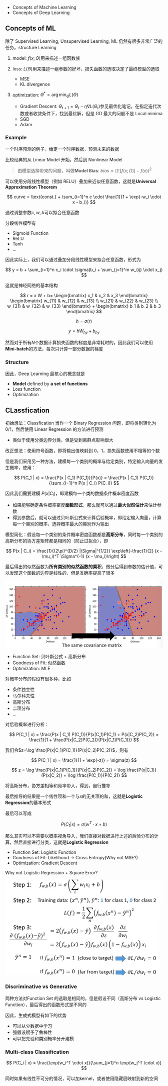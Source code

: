 - Concepts of Machine Learning
- Concepts of Deep Learning

## Concepts of ML

除了 Supervised Learning, Unsupervised Learning, ML 仍然有很多非常广泛的任务，structure Learning

1. model: $f(x;\Theta)$用来描述一组函数族

2. loss: $L(\Theta)$用来描述一组参数的好坏，损失函数的选取决定了最终模型的选取

   - MSE
   - KL divergence

3. optimization: $\Theta^* = \arg\min_{\Theta} L(\Theta)$
   - Gradient Descent: $\Theta_{t+1} = \Theta_t - \eta \nabla L(\Theta_t)$参见最优化笔记，在指定迭代次数或者收敛条件下，找到最优解，但是 GD 最大的问题不是 Local minima
   - SGD
   - Adam

### Example

一个时序预测的例子，给定一个时序数据，预测未来的数据

比较经典的从 Linear Model 开始，然后到 Nonlinear Model

> 由模型选择带来的问题，叫做**Model Bias**: $bias = (\mathbb{E}[f(x;D)] - f(x))^2$

可以使用分段线性模型（例如 RELU）叠加来近似任意函数，这就是**Universal Approximation Theorem**

$$
curve = \text{const.} + \sum_{i=1}^n c \cdot \frac{1}{1 + \exp(-w_i \cdot x - b_i)}
$$

通过调整参数$c, w, b$可以拟合任意函数

分段线性模型有

- Sigmoid Function
- ReLU
- Tanh
- ...

因此实际上，我们可以通过叠加分段线性模型来拟合任意函数，形式为

$$
y = b + \sum_{i=1}^n c_i \cdot \sigma(b_i + \sum_{j=1}^m w_{ij} \cdot x_j)
$$

这就是神经网络的基本结构

$$
r = x W + b= \begin{bmatrix}
   x_1 & x_2 & x_3
\end{bmatrix}
\begin{bmatrix}
   w_{11} & w_{12} & w_{13} \\
   w_{21} & w_{22} & w_{23} \\
   w_{31} & w_{32} & w_{33}
\end{bmatrix} +
\begin{bmatrix}
   b_1 & b_2 & b_3
\end{bmatrix}
$$

$$
h = \sigma(r)
$$

$$
y = h W_{hy} + b_{hy}
$$

然而对于所有$N$个数据计算损失函数的梯度是非常耗时的，因此我们可以使用**Mini-batch**的方法，每次只计算一部分数据的梯度

### Structure

因此，Deep Learning 最核心的概念就是

- **Model** defined by **a set of functions**
- Loss function
- Optimization

## CLassfication

初始想法：Classfication 当作一个 Binary Regression 问题，即将类别转化为 0/1，然后使用 Linear Regression 的方法进行预测

- 类似于使用分类边界分类，但是受到离群点影响很大 

改正想法：使用符号函数，即将输出值映射到 0，1，损失函数使用不相等的个数

但是我们采用另一种方法，建模每一个类别的概率与给定类别，特定输入向量的发生概率，使用：

$$
P(C_1 | x) = \frac{P(x | C_1) P(C_1)}{P(x)} = \frac{P(x | C_1) P(C_1)}{\sum_{i=1}^n P(x | C_i) P(C_i)}
$$

因此我们需要建模 $P(x | C_i)$，即建模每一个类的数据条件概率密度函数

- 如果能够确定条件概率密度**函数形式**，那么就可以通过**最大似然估计**来估计参数
- 得到参数后，就可以通过贝叶斯公式来计算后验概率，即给定输入向量，计算每一个类别的概率，选择概率最大的类别作为输出

模型简化：假设每一个类别的条件概率密度函数都是**高斯分布**，同时每一个类别的高斯分布的协方差矩阵都是相同的（防止过拟合），即

$$
P(x | C_i) = \frac{1}{(2\pi)^{D/2} |\Sigma|^{1/2}} \exp\left(-\frac{1}{2} (x - \mu_i)^T \Sigma^{-1} (x - \mu_i)\right)
$$

最后得出的似然函数为**所有类别的似然函数的乘积**，微分后得到参数的估计值，可以发现这个函数的边界是线性的，但是准确率提高了很多

![alt text](image.png)

- Function Set: 贝叶斯公式 + 高斯分布
- Goodness of Fit: 似然函数
- Optimization: MLE

对概率分布的假设有很多种，比如

- 条件独立性
- 马尔科夫性
- 高斯分布
- 二项分布
- ...

对后验概率进行分析：

$$
P(C_1 | x) = \frac{P(x | C_1) P(C_1)}{P(x|C_1)P(C_1) + P(x|C_2)P(C_2)} = \frac{1}{1 + \frac{P(x|C_2)P(C_2)}{P(x|C_1)P(C_1)}}
$$

我们令$z=\log \frac{P(x|C_1)P(C_1)}{P(x|C_2)P(C_2)}$，则有

$$
P(C_1 | x) = \frac{1}{1 + \exp(-z)} = \sigma(z)
$$

$$
z = \log \frac{P(x|C_1)P(C_1)}{P(x|C_2)P(C_2)} = \log \frac{P(x|C_1)}{P(x|C_2)} + \log \frac{P(C_1)}{P(C_2)}
$$

将高斯分布，协方差相等和频率带入，得到，自行推导

最后推导的结果是一个线性项和一个与$x$的无关项的和，这就是**Logistic Regression**的基本形式

最后可以写成

$$
P(C_1 | x) = \sigma(w^T \cdot x + b)
$$

那么其实可以不需要以概率视角导入，我们直接对数据进行上述的后验分布的计算，然后直接进行分类，这就是**Logistic Regression**

- Function Set: Logistic Function
- Goodness of Fit: Likelihood -> Cross Entropy(Why not MSE?)
- Optimization: Gradient Descent

Why not Logistic Regression + Square Error?

![alt text](image-1.png)

### Discriminative vs Generative

两种方法对Function Set 的选取是相同的，但是假设不同（高斯分布 vs Logistic Function），最后得出的函数形式是不同的

因此，生成式模型有如下的优势

- 可以从少数据中学习
- 强假设赋予了鲁棒性
- 可以把先验和类别概率分开建模

### Multi-class Classification

$$
P(C_i | x) = \frac{\exp(w_i^T \cdot x)}{\sum_{j=1}^n \exp(w_j^T \cdot x)}
$$

同时如果有线性不可分的情况，可以加kernel，或者使用隐藏层映射到新的空间
